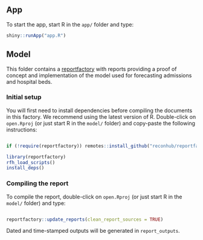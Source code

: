 

## App

To start the app, start R in the `app/` folder and type:

```r
shiny::runApp("app.R")
```




## Model

This folder contains a
[reportfactory](https://github.com/reconhub/reportfactory) with reports
providing a proof of concept and implementation of the model used for
forecasting admissions and hospital beds.


### Initial setup

You will first need to install dependencies before compiling the documents in
this factory. We recommend using the latest version of R. Double-click on
`open.Rproj` (or just start R in the `model/` folder) and copy-paste the
following instructions:

```r

if (!require(reportfactory)) remotes::install_github("reconhub/reportfactory")

library(reportfactory)
rfh_load_scripts()
install_deps()

```



### Compiling the report

 To compile the report, double-click on `open.Rproj` (or just start R
in the `model/` folder) and type:

```r

reportfactory::update_reports(clean_report_sources = TRUE)

```

Dated and time-stamped outputs will be generated in `report_outputs`.

